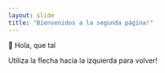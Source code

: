 ```yaml
---
layout: slide
title: "Bienvenidos a la segunda página!"
---
```

:purple_heart: Hola, que tal 

Utiliza la flecha hacia la izquierda para volver!